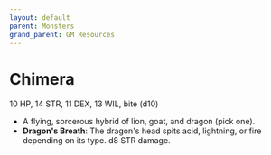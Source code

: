 ```yaml
---
layout: default
parent: Monsters
grand_parent: GM Resources
---
```


# Chimera

10 HP, 14 STR, 11 DEX, 13 WIL, bite (d10)

- A flying, sorcerous hybrid of lion, goat, and dragon (pick one).
- **Dragon's Breath**: The dragon's head spits acid, lightning, or fire depending on its type. d8 STR damage.